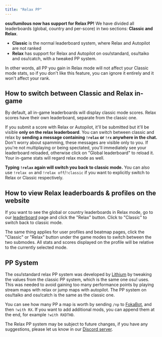```yaml
---
title: "Relax PP"
---
```

**osu!lumilous now has support for Relax PP!** We have divided all leaderboards (global, country and per-score) in two sections: **Classic and Relax**.

- **Classic** is the normal leaderboard system, where Relax and Autopilot are not ranked
- **Relax** has support for Relax and Autopilot on osu!standard, osu!taiko and osu!catch, with a tweaked PP system.

In other words, all PP you gain in Relax mode will not affect your Classic mode stats, so if you don't like this feature, you can ignore it entirely and it won't affect your rank.

## How to switch between Classic and Relax in-game
By default, all in-game leaderboards will display classic mode scores. Relax scores have their own leaderboard, separate from the classic one.

If you submit a score with Relax or Autopilot, it'll be submitted but it'll be visible **only on the relax leaderboard**. You can switch between classic and relax by **sending a message containing `!relax` or `!rx` anywhere in the chat.** Don't worry about spamming, these messages are visible only to you. If you're not multiplaying or being spectated, you'll immediately see your leaderboard reloaded, otherwise click on "Global leaderboard" to reload it. Your in-game stats will regard relax mode as well.

**Typing `!relax` again will switch you back to classic mode.** You can also use `!relax on` and `!relax off`/`!classic` if you want to explicitly switch to Relax or Classic respectively.

## How to view Relax leaderboards & profiles on the website
If you want to see the global or country leaderboards in Relax mode, go to our [leaderboard](/leaderboard) page and click the "Relax" button. Click to "Classic" to switch back to classic mode.

The same thing applies for user profiles and beatmap pages, click the "Classic" or "Relax" button under the game modes to switch between the two submodes. All stats and scores displayed on the profile will be relative to the currently selected mode.

## PP System
The osu!standard relax PP system was developed by [Lithium](https://ripple.moe/u/1955) by tweaking the values from the classic PP system, which is the same one osu! uses. This was needed to avoid gaining too many performance points by playing stream maps with relax or jump maps with autopilot. The PP system on osu!taiko and osu!catch is the same as the classic one.

You can see how many PP a map is worth by sending `/np` to [FokaBot](/u/999), and then `!with RX`. If you want to add additional mods, you can append them at the end, for example `!with RXDTHD`.

The Relax PP system may be subject to future changes, if you have any suggestions, please let us know in our [Discord server](https://discord.gg/eBqCYT8).
